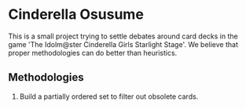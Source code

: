 # Cinderella Osusume

This is a small project trying to settle debates around card decks in the game 'The Idolm@ster Cinderella Girls
Starlight Stage'. We believe that proper methodologies can do better than heuristics.

## Methodologies

1. Build a partially ordered set to filter out obsolete cards.
